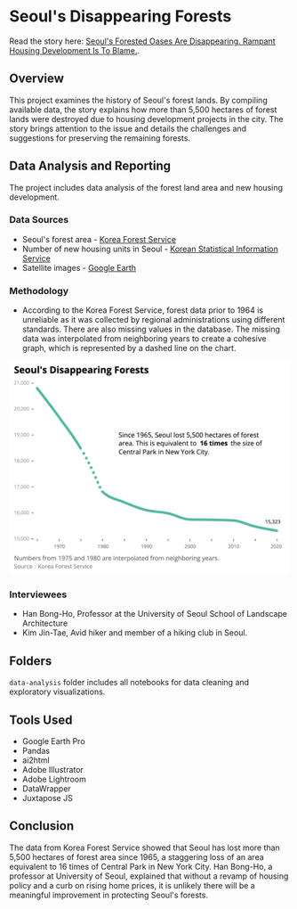 # Seoul's Disappearing Forests
Read the story here: [Seoul's Forested Oases Are Disappearing. Rampant Housing Development Is To Blame.](https://junekim6.github.io/seoul-forest-loss/).

## Overview
This project examines the history of Seoul's forest lands. By compiling available data, the story explains how more than 5,500 hectares of forest lands were destroyed due to housing development projects in the city. The story brings attention to the issue and details the challenges and suggestions for preserving the remaining forests.

## Data Analysis and Reporting
The project includes data analysis of the forest land area and new housing development.
### Data Sources
- Seoul's forest area - [Korea Forest Service](https://english.forest.go.kr/)
- Number of new housing units in Seoul - [Korean Statistical Information Service](https://kosis.kr/eng/)
- Satellite images - [Google Earth](https://earth.google.com/web/)

### Methodology
- According to the Korea Forest Service, forest data prior to 1964 is unreliable as it was collected by regional administrations using different standards. There are also missing values in the database. The missing data was interpolated from neighboring years to create a cohesive graph, which is represented by a dashed line on the chart.

![a graph of Seoul's forest changes](chart1.png)

### Interviewees
- Han Bong-Ho, Professor at the University of Seoul School of Landscape Architecture
- Kim Jin-Tae, Avid hiker and member of a hiking club in Seoul.

## Folders
`data-analysis` folder includes all notebooks for data cleaning and exploratory visualizations.

## Tools Used
- Google Earth Pro
- Pandas
- ai2html
- Adobe Illustrator
- Adobe Lightroom
- DataWrapper
- Juxtapose JS

## Conclusion
The data from Korea Forest Service showed that Seoul has lost more than 5,500 hectares of forest area since 1965, a staggering loss of an area equivalent to 16 times of Central Park in New York City. 
Han Bong-Ho, a professor at University of Seoul, explained that without a revamp of housing policy and a curb on rising home prices, it is unlikely there will be a meaningful improvement in protecting Seoul's forests.
